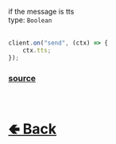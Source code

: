 if the message is tts<br>
type: `Boolean`<br><br>
```js
client.on("send", (ctx) => {
    ctx.tts;
});
```

### [source](https://github.com/paigeroid/noscord.js/blob/main/src/Services/TypeService/types/Message/custard/apply.js)


<br> <h1> [🢀 Back](https://github.com/paigeroid/noscord.js/wiki/Types.Message) </h1>